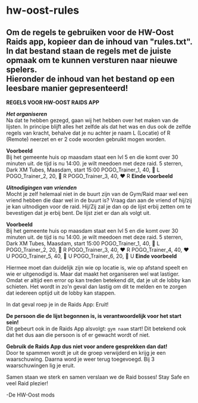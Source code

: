 # hw-oost-rules

Om de regels te gebruiken voor de HW-Oost Raids app, kopieer dan de inhoud van "rules.txt". In dat bestand staan de regels met de juiste opmaak om te kunnen versturen naar nieuwe spelers.  
Hieronder de inhoud van het bestand op een leesbare manier gepresenteerd!  
---
**REGELS VOOR HW-OOST RAIDS APP**

***Het organiseren***  
Na dat te hebben gezegd, gaan wij het hebben over het maken van de lijsten.
In principe blijft alles het zelfde als dat het was en dus ook de zelfde regels van kracht, behalve dat je nu achter je naam L (Locatie) of R (Remote) neerzet en er 2 code woorden gebruikt mogen worden.

**Voorbeeld**  
Bij het gemeente huis op maasdam staat een lvl 5 en die komt over 30 minuten uit. de tijd is nu 14:00. je wilt meedoen met deze raid.
5 sterren, Dark XM Tubes, Maasdam, start 15:00
POGO_Trainer_1, 40, 💛 L
POGO_Trainer_2, 20, 💙 R
POGO_Trainer_3, 40, ❤️ R
**Einde voorbeeld**  

***Uitnodigingen van vrienden***  
Mocht je zelf helemaal niet in de buurt zijn van de Gym/Raid maar wel een vriend hebben die daar wel in de buurt is?
Vraag dan aan de vriend of hij/zij je kan uitnodigen voor de raid. Hij/Zij zal je dan op de lijst erbij zetten om te bevestigen dat je erbij bent.
De lijst ziet er dan als volgt uit.

**Voorbeeld**  
Bij het gemeente huis op maasdam staat een lvl 5 en die komt over 30 minuten uit. de tijd is nu 14:00. je wilt meedoen met deze raid.
5 sterren, Dark XM Tubes, Maasdam, start 15:00
POGO_Trainer_1, 40, 💛 L
POGO_Trainer_2, 20, 💙 R
POGO_Trainer_3, 40, ❤️ R
POGO_Trainer_4, 40, ❤️ U
POGO_Trainer_5, 40, 💛 U
POGO_Trainer_6, 20, 💙 U
**Einde voorbeeld**  

Hiermee moet dan duidelijk zijn wie op locatie is, wie op afstand speelt en wie er uitgenodigd is.
Maar dat maakt het organiseren wel wat lastiger. Omdat er altijd een error op kan treden betekend dit, dat je uit de lobby kan schieten. Het wordt in zo'n geval dan lastig om dit te melden en te zorgen dat iedereen optijd uit de lobby kan stappen. 

In dat geval roep je in de Raids App: Eruit!

**De persoon die de lijst begonnen is, is verantwoordelijk voor het start sein!**  
Dit gebeurt ook in de Raids App alsvolgt: ```gym naam``` start!
Dit betekend ook dat het dus aan die persoon is of er gewacht wordt of niet.

**Gebruik de Raids App dus niet voor andere gesprekken dan dat!**  
Door te spammen wordt je uit de groep verwijderd en krijg je een waarschuwing. Daarna word je weer terug toegevoegd.
Bij 3 waarschuwingen lig je eruit.

Samen staan we sterk en samen verslaan we de Raid bosses!
Stay Safe en veel Raid plezier!

-De HW-Oost mods